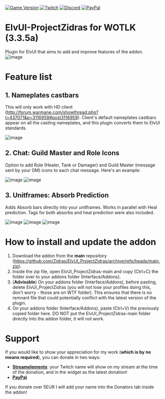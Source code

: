 [![Game Version](https://img.shields.io/badge/wow-3.3.5-blue.svg)](https://github.com/Zidras/ElvUI_ProjectZidras)
[![Twitch](https://img.shields.io/twitch/status/the_zidras?style=social)](https://www.twitch.tv/the_zidras)
[![Discord](https://img.shields.io/discord/598993375479463946.svg?label=&logo=discord&logoColor=ffffff&color=7389D8&labelColor=6A7EC2)](https://discord.gg/CyVWDWS)
[![PayPal](https://img.shields.io/endpoint?url=https://www.stormfx.com/img/svg/paypal.json)](https://paypal.me/zidras)


# ElvUI-ProjectZidras for WOTLK (3.3.5a)
Plugin for ElvUI that aims to add and improve features of the addon.
![image](https://user-images.githubusercontent.com/10605951/139590485-fa6bc8a6-2eb0-46a8-b141-2662b6f41690.png)

# Feature list
## 1. Nameplates castbars
This will only work with HD client (http://forum.warmane.com/showthread.php?t=437071&p=3116959#post3116959). Client's default nameplates castbars appear on all the casting nameplates, and this plugin converts them to ElvUI standards.

![image](https://user-images.githubusercontent.com/10605951/133909514-541f70b0-a569-48df-9776-16351992600c.png)

## 2. Chat: Guild Master and Role Icons
Option to add Role (Healer, Tank or Damager) and Guild Master (message sent by your GM) icons to each chat message. Here's an example:

![image](https://user-images.githubusercontent.com/10605951/139589879-7b293771-b9fd-4529-88d2-fc6dd86e7d0a.png)
![image](https://user-images.githubusercontent.com/10605951/139590016-d6796a96-a962-44b2-8951-9cf66e0998bc.png)

## 3. Unitframes: Absorb Prediction
Adds Absorb bars directly into your unitframes. Works in parallel with Heal prediction. Tags for both absorbs and heal prediction were also included.

![image](https://user-images.githubusercontent.com/10605951/139590349-94f7f4d7-c49d-464a-bdd1-717438a5fe23.png)
![image](https://user-images.githubusercontent.com/10605951/139590100-48be98e0-065a-4f20-bc47-56aa26ab9ece.png)
![image](https://user-images.githubusercontent.com/10605951/139592806-2db583f8-f2f9-4c2f-9f70-83cd30fa4878.png)


# How to install and update the addon
1. Download the addon from the **main** repository (https://github.com/Zidras/ElvUI_ProjectZidras/archive/refs/heads/main.zip).
2. Inside the zip file, open ElvUI_ProjectZidras-main and copy (Ctrl+C) the folder over to your addons folder (Interface/Addons). 
3. (**Advisable**) On your addons folder (Interface/Addons), before pasting, delete ElvUI_ProjectZidras (you will not lose your profiles doing this, don't worry - those are on WTF folder). This ensures that there is no remnant file that could potentially conflict with the latest version of the plugin.
4. On your addons folder (Interface/Addons), paste (Ctrl+V) the previously copied folder here. DO NOT put the ElvUI_ProjectZidras-main folder directly into the addon folder, it will not work.

# Support
If you would like to show your appreciation for my work (**which is by no means required**), you can donate in two ways:
- [**Streamelements**](https://streamelements.com/the_zidras/tip): your Twitch name will show on my stream at the time of the donation, and in the widget as the latest donation!
- [**PayPal**](https://paypal.me/zidras).

If you donate over 5EUR I will add your name into the Donators tab inside the addon!
